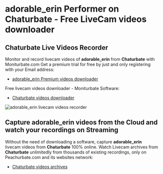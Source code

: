 # adorable_erin Performer on Chaturbate - Free LiveCam videos downloader

## Chaturbate Live Videos Recorder

Monitor and record livecam videos of **adorable_erin** from **Chaturbate** with Moniturbate.com
Get a premium trial for free by just and only registering with your Email address:
* [adorable_erin Premium videos downloader](https://moniturbate.com/request-demo-licence-key.html)

Free livecam videos downloader - Moniturbate Software:
* [Chaturbate videos downloader](https://moniturbate.com/moniturbate-download-software.html)

![adorable_erin livecam videos recorder](https://peachurnet.com/templates/moniturbate-software.png)


## Capture adorable_erin videos from the Cloud and watch your recordings on Streaming

Without the need of downloading a software, capture **adorable_erin** livecam videos from **Chaturbate** 100% online.
Watch Livecam archives from **Chaturbate** unlimitedly from thousands of existing recordings, only on Peachurbate.com and its websites network:
* [Chaturbate videos archives](https://peachurnet.com/)